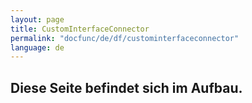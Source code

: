 ```yaml
---
layout: page
title: CustomInterfaceConnector
permalink: "docfunc/de/df/custominterfaceconnector"
language: de
---
```


## Diese Seite befindet sich im Aufbau. 